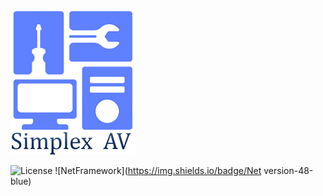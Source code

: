 ![simplex_av_logo](./simplex_av_logo_200x233.png)


![License](https://img.shields.io/badge/license-MIT-green)
![NetFramework](https://img.shields.io/badge/Net version-48-blue)
